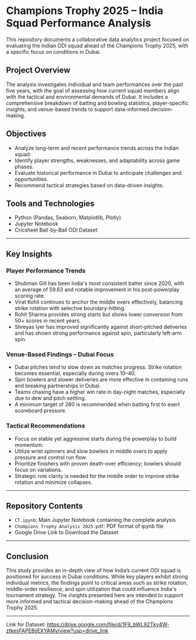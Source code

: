 
# Champions Trophy 2025 – India Squad Performance Analysis

This repository documents a collaborative data analytics project focused on evaluating the Indian ODI squad ahead of the Champions Trophy 2025, with a specific focus on conditions in Dubai.

## Project Overview

The analysis investigates individual and team performances over the past five years, with the goal of assessing how current squad members align with the tactical and environmental demands of Dubai. It includes a comprehensive breakdown of batting and bowling statistics, player-specific insights, and venue-based trends to support data-informed decision-making.

## Objectives

- Analyze long-term and recent performance trends across the Indian squad.
- Identify player strengths, weaknesses, and adaptability across game phases.
- Evaluate historical performance in Dubai to anticipate challenges and opportunities.
- Recommend tactical strategies based on data-driven insights.

## Tools and Technologies

- Python (Pandas, Seaborn, Matplotlib, Plotly)
- Jupyter Notebook
- Cricsheet Ball-by-Ball ODI Dataset

---

## Key Insights

### Player Performance Trends

- Shubman Gill has been India's most consistent batter since 2020, with an average of 59.63 and notable improvement in his post-powerplay scoring rate.
- Virat Kohli continues to anchor the middle overs effectively, balancing strike rotation with selective boundary-hitting.
- Rohit Sharma provides strong starts but shows lower conversion from 50+ scores in recent years.
- Shreyas Iyer has improved significantly against short-pitched deliveries and has shown strong performance against spin, particularly left-arm spin.

### Venue-Based Findings – Dubai Focus

- Dubai pitches tend to slow down as matches progress. Strike rotation becomes essential, especially during overs 10–40.
- Spin bowlers and slower deliveries are more effective in containing runs and breaking partnerships in Dubai.
- Teams chasing have a higher win rate in day-night matches, especially due to dew and pitch settling.
- A minimum target of 280 is recommended when batting first to exert scoreboard pressure.

### Tactical Recommendations

- Focus on stable yet aggressive starts during the powerplay to build momentum.
- Utilize wrist spinners and slow bowlers in middle overs to apply pressure and control run flow.
- Prioritize finishers with proven death-over efficiency; bowlers should focus on variations.
- Strategic role clarity is needed for the middle order to improve strike rotation and minimize collapses.

---

## Repository Contents

- `CT.ipynb`: Main Jupyter Notebook containing the complete analysis
- `Champions Trophy Analysis 2025.pdf`: PDF format of ipynb file
- Google Drive Link to Download the Dataset

---

## Conclusion

  This study provides an in-depth view of how India’s current ODI squad is positioned for success in Dubai conditions. While key players exhibit strong individual metrics, the findings point to critical areas such as strike rotation, middle-order resilience, and spin utilization that could influence India's tournament strategy. The insights presented here are intended to support more informed and tactical decision-making ahead of the Champions Trophy 2025.

---
Link for Dataset: https://drive.google.com/file/d/1F9_bWL92Tkv4W-ztkesFAPEBjjEXYAMv/view?usp=drive_link
